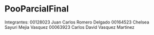 # PooParcialFinal

Integrantes:
00128023 Juan Carlos Romero Delgado
00164523 Chelsea Sayuri Mejia Vasquez
00063923 Carlos David Vasquez Martinez